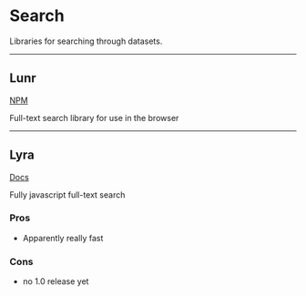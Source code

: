 # Search

Libraries for searching through datasets.

---

## Lunr
[NPM](https://www.npmjs.com/package/lunr)

Full-text search library for use in the browser

---

## Lyra
[Docs](https://docs.lyrasearch.io/)

Fully javascript full-text search

### Pros
- Apparently really fast

### Cons
- no 1.0 release yet

